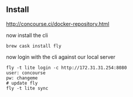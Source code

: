 ## Install
http://concourse.ci/docker-repository.html

now install the cli

    brew cask install fly

now login with the cli against our local server

    fly -t lite login -c http://172.31.31.254:8080 
    user: concourse
    pw: changeme
    # update fly
    fly -t lite sync
